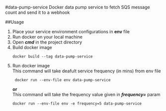 #data-pump-service
Docker data pump service to fetch SQS message count and send it to a webhook

##Usage
1. Place your service environment configurations in **env** file
2. Run docker on your local machine
3. Open ***cmd*** in the project directory
4. Build docker image
    ```commandline
    docker build --tag data-pump-service
    ```
5. Run docker image <br/>
    This command will take deafult service frequency (in mins) from env file <br/>
   ```commandline
    docker run --env-file env data-pump-service
   ```
   **or**<br/>
    This command will take the frequency value given in ***frequency=*** param
    ```commandline
    docker run --env-file env -e frequency=5 data-pump-service
    ```
    
    
   